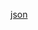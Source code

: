

[json](https://creativecodingart2210fall2019section2.github.io/creativeCodingGitHub/projectDemo/projectDemo/json/index.html)




